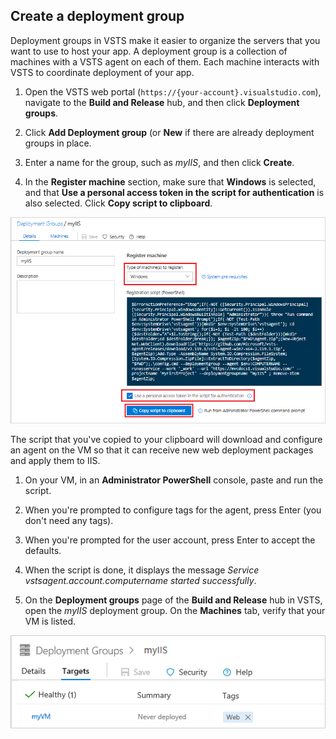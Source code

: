 ## Create a deployment group

Deployment groups in VSTS make it easier to organize the servers that you want to use to host your app. A deployment group is a collection of machines with a VSTS agent on each of them. Each machine interacts with VSTS to coordinate deployment of your app.

1. Open the VSTS web portal (`https://{your-account}.visualstudio.com`), navigate to the **Build and Release** hub, and then click **Deployment groups**.

1. Click **Add Deployment group** (or **New** if there are already deployment groups in place.

1. Enter a name for the group, such as *myIIS*, and then click **Create**.

1. In the **Register machine** section, make sure that **Windows** is selected, and that **Use a personal access token in the script for authentication** is also selected. Click **Copy script to clipboard**.

 ![Screenshot showing update to code](../../../apps/_shared/_img/windows-deployment-group-setup.png)

 The script that you've copied to your clipboard will download and configure an agent on the VM so that it can receive new web deployment packages and apply them to IIS.

1. On your VM, in an **Administrator PowerShell** console, paste and run the script.

1. When you're prompted to configure tags for the agent, press Enter (you don't need any tags).

1. When you're prompted for the user account, press Enter to accept the defaults.

1. When the script is done, it displays the message *Service vstsagent.account.computername started successfully*.

1. On the **Deployment groups** page of the **Build and Release** hub in VSTS, open the *myIIS* deployment group. On the **Machines** tab, verify that your VM is listed.

 ![Screenshot showing update to code](../../../apps/_shared/_img/windows-deployment-group.png)
